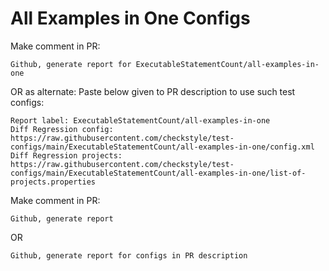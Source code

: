 # All Examples in One Configs
Make comment in PR:
```
Github, generate report for ExecutableStatementCount/all-examples-in-one
```
OR as alternate:
Paste below given to PR description to use such test configs:
```
Report label: ExecutableStatementCount/all-examples-in-one
Diff Regression config: https://raw.githubusercontent.com/checkstyle/test-configs/main/ExecutableStatementCount/all-examples-in-one/config.xml
Diff Regression projects: https://raw.githubusercontent.com/checkstyle/test-configs/main/ExecutableStatementCount/all-examples-in-one/list-of-projects.properties
```
Make comment in PR:
```
Github, generate report
```
OR
```
Github, generate report for configs in PR description
```
